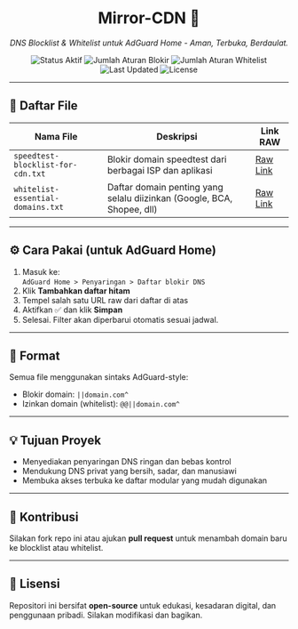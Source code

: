 <!--<p align="center">
  <img src="https://raw.githubusercontent.com/ariefwindhiarto/Mirror-CDN/main/logo-cdn-kerajaan.png" alt="Logo Mirror-CDN" width="200"/>
</p>-->

<h1 align="center">Mirror-CDN 👑</h1>
<p align="center"><i>DNS Blocklist & Whitelist untuk AdGuard Home - Aman, Terbuka, Berdaulat.</i></p>

<p align="center">
  <img src="https://img.shields.io/badge/status-AKTIF-success" alt="Status Aktif"/>
  <img src="https://img.shields.io/badge/aturan%20blokir-25-red" alt="Jumlah Aturan Blokir"/>
  <img src="https://img.shields.io/badge/aturan%20whitelist-16-blue" alt="Jumlah Aturan Whitelist"/>
  <img src="https://img.shields.io/github/last-commit/ariefwindhiarto/Mirror-CDN?label=update" alt="Last Updated"/>
  <img src="https://img.shields.io/github/license/ariefwindhiarto/Mirror-CDN" alt="License"/>
</p>

---

## 📁 Daftar File

| Nama File | Deskripsi | Link RAW |
|-----------|-----------|----------|
| `speedtest-blocklist-for-cdn.txt` | Blokir domain speedtest dari berbagai ISP dan aplikasi | [Raw Link](https://raw.githubusercontent.com/ariefwindhiarto/Mirror-CDN/main/speedtest-blocklist-for-cdn.txt) |
| `whitelist-essential-domains.txt` | Daftar domain penting yang selalu diizinkan (Google, BCA, Shopee, dll) | [Raw Link](https://raw.githubusercontent.com/ariefwindhiarto/Mirror-CDN/main/whitelist-essential-domains.txt) |

---

## ⚙️ Cara Pakai (untuk AdGuard Home)

1. Masuk ke:  
   `AdGuard Home > Penyaringan > Daftar blokir DNS`
2. Klik **Tambahkan daftar hitam**
3. Tempel salah satu URL raw dari daftar di atas
4. Aktifkan ✅ dan klik **Simpan**
5. Selesai. Filter akan diperbarui otomatis sesuai jadwal.

---

## 🧪 Format

Semua file menggunakan sintaks AdGuard-style:
- Blokir domain: `||domain.com^`
- Izinkan domain (whitelist): `@@||domain.com^`

---

## 💡 Tujuan Proyek

- Menyediakan penyaringan DNS ringan dan bebas kontrol
- Mendukung DNS privat yang bersih, sadar, dan manusiawi
- Membuka akses terbuka ke daftar modular yang mudah digunakan

---

## 🤝 Kontribusi

Silakan fork repo ini atau ajukan **pull request** untuk menambah domain baru ke blocklist atau whitelist.

---

## 🧾 Lisensi

Repositori ini bersifat **open-source** untuk edukasi, kesadaran digital, dan penggunaan pribadi. Silakan modifikasi dan bagikan.

